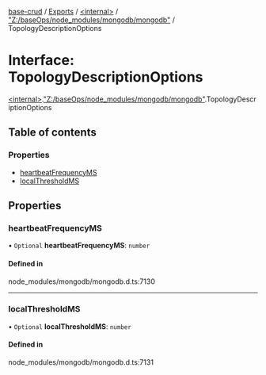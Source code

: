 [base-crud](../README.md) / [Exports](../modules.md) / [\<internal\>](../modules/internal_.md) / ["Z:/baseOps/node\_modules/mongodb/mongodb"](../modules/internal_._Z__baseOps_node_modules_mongodb_mongodb_.md) / TopologyDescriptionOptions

# Interface: TopologyDescriptionOptions

[\<internal\>](../modules/internal_.md).["Z:/baseOps/node\_modules/mongodb/mongodb"](../modules/internal_._Z__baseOps_node_modules_mongodb_mongodb_.md).TopologyDescriptionOptions

## Table of contents

### Properties

- [heartbeatFrequencyMS](internal_._Z__baseOps_node_modules_mongodb_mongodb_.TopologyDescriptionOptions.md#heartbeatfrequencyms)
- [localThresholdMS](internal_._Z__baseOps_node_modules_mongodb_mongodb_.TopologyDescriptionOptions.md#localthresholdms)

## Properties

### heartbeatFrequencyMS

• `Optional` **heartbeatFrequencyMS**: `number`

#### Defined in

node_modules/mongodb/mongodb.d.ts:7130

___

### localThresholdMS

• `Optional` **localThresholdMS**: `number`

#### Defined in

node_modules/mongodb/mongodb.d.ts:7131
